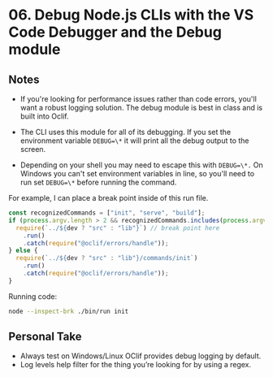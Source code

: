 # 06. Debug Node.js CLIs with the VS Code Debugger and the Debug module

## Notes

- If you're looking for performance issues rather than code errors, you'll want a robust logging solution. The debug module is best in class and is built into Oclif.

- The CLI uses this module for all of its debugging. If you set the environment variable `DEBUG=\*` it will print all the debug output to the screen.

- Depending on your shell you may need to escape this with `DEBUG=\*.` On Windows you can't set environment variables in line, so you'll need to run set `DEBUG=\*` before running the command.

For example, I can place a break point inside of this run file.

```typescript
const recognizedCommands = ["init", "serve", "build"];
if (process.argv.length > 2 && recognizedCommands.includes(process.argv[2])) {
  require(`../${dev ? "src" : "lib"}`) // break point here
    .run()
    .catch(require("@oclif/errors/handle"));
} else {
  require(`../${dev ? "src" : "lib"}/commands/init`)
    .run()
    .catch(require("@oclif/errors/handle"));
}
```

Running code:

```bash
node --inspect-brk ./bin/run init
```

## Personal Take

- Always test on Windows/Linux OClif provides debug logging by default.
- Log levels help filter for the thing you’re looking for by using a regex.
